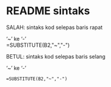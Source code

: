 README sintaks
==============

SALAH: sintaks kod selepas baris rapat

‘~’ ke ‘-’  
    =SUBSTITUTE(B2,"~","-")

BETUL: sintaks kod selepas baris selang

‘~’ ke ‘-’

    =SUBSTITUTE(B2,"~","-")
